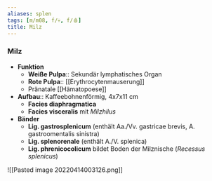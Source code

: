 ```yaml
---
aliases: splen
tags: [m/m08, f/💀, f/🩸]
title: Milz
---
```

### Milz
- **Funktion**
	- **Weiße Pulpa**:: Sekundär lymphatisches Organ
	- **Rote Pulpa**:: [[Erythrocytenmauserung]]
	- Pränatale [[Hämatopoese]]
- **Aufbau**:: Kaffeebohnenförmig, 4x7x11 cm
	- **Facies diaphragmatica**
	- **Facies visceralis** mit *Milzhilus*
- **Bänder**
	- **Lig. gastrosplenicum** (enthält Aa./Vv. gastricae brevis, A. gastroomentalis sinistra)
	- **Lig. splenorenale** (enthält A./V. splenica)
	- **Lig. phrenicocolicum** bildet Boden der Milznische (*Recessus splenicus*)

![[Pasted image 20220414003126.png]]